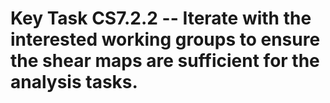 # Key Task CS7.2.2 -- Iterate with the interested working groups to ensure the shear maps are sufficient for the analysis tasks.
